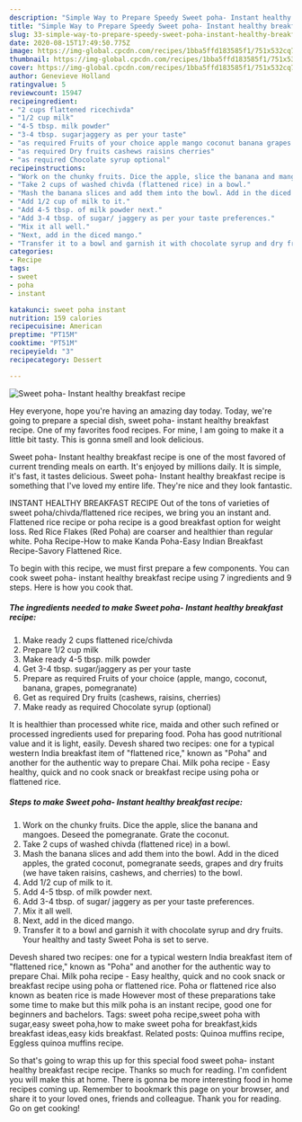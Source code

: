 ```yaml
---
description: "Simple Way to Prepare Speedy Sweet poha- Instant healthy breakfast recipe"
title: "Simple Way to Prepare Speedy Sweet poha- Instant healthy breakfast recipe"
slug: 33-simple-way-to-prepare-speedy-sweet-poha-instant-healthy-breakfast-recipe
date: 2020-08-15T17:49:50.775Z
image: https://img-global.cpcdn.com/recipes/1bba5ffd183585f1/751x532cq70/sweet-poha-instant-healthy-breakfast-recipe-recipe-main-photo.jpg
thumbnail: https://img-global.cpcdn.com/recipes/1bba5ffd183585f1/751x532cq70/sweet-poha-instant-healthy-breakfast-recipe-recipe-main-photo.jpg
cover: https://img-global.cpcdn.com/recipes/1bba5ffd183585f1/751x532cq70/sweet-poha-instant-healthy-breakfast-recipe-recipe-main-photo.jpg
author: Genevieve Holland
ratingvalue: 5
reviewcount: 15947
recipeingredient:
- "2 cups flattened ricechivda"
- "1/2 cup milk"
- "4-5 tbsp. milk powder"
- "3-4 tbsp. sugarjaggery as per your taste"
- "as required Fruits of your choice apple mango coconut banana grapes pomegranate"
- "as required Dry fruits cashews raisins cherries"
- "as required Chocolate syrup optional"
recipeinstructions:
- "Work on the chunky fruits. Dice the apple, slice the banana and mangoes. Deseed the pomegranate. Grate the coconut."
- "Take 2 cups of washed chivda (flattened rice) in a bowl."
- "Mash the banana slices and add them into the bowl. Add in the diced apples, the grated coconut, pomegranate seeds, grapes and dry fruits (we have taken raisins, cashews, and cherries) to the bowl."
- "Add 1/2 cup of milk to it."
- "Add 4-5 tbsp. of milk powder next."
- "Add 3-4 tbsp. of sugar/ jaggery as per your taste preferences."
- "Mix it all well."
- "Next, add in the diced mango."
- "Transfer it to a bowl and garnish it with chocolate syrup and dry fruits. Your healthy and tasty Sweet Poha is set to serve."
categories:
- Recipe
tags:
- sweet
- poha
- instant

katakunci: sweet poha instant 
nutrition: 159 calories
recipecuisine: American
preptime: "PT15M"
cooktime: "PT51M"
recipeyield: "3"
recipecategory: Dessert

---
```



![Sweet poha- Instant healthy breakfast recipe](https://img-global.cpcdn.com/recipes/1bba5ffd183585f1/751x532cq70/sweet-poha-instant-healthy-breakfast-recipe-recipe-main-photo.jpg)

Hey everyone, hope you're having an amazing day today. Today, we're going to prepare a special dish, sweet poha- instant healthy breakfast recipe. One of my favorites food recipes. For mine, I am going to make it a little bit tasty. This is gonna smell and look delicious.

Sweet poha- Instant healthy breakfast recipe is one of the most favored of current trending meals on earth. It's enjoyed by millions daily. It is simple, it's fast, it tastes delicious. Sweet poha- Instant healthy breakfast recipe is something that I've loved my entire life. They're nice and they look fantastic.

INSTANT HEALTHY BREAKFAST RECIPE Out of the tons of varieties of sweet poha/chivda/flattened rice recipes, we bring you an instant and. Flattened rice recipe or poha recipe is a good breakfast option for weight loss. Red Rice Flakes (Red Poha) are coarser and healthier than regular white. Poha Recipe-How to make Kanda Poha-Easy Indian Breakfast Recipe-Savory Flattened Rice.


To begin with this recipe, we must first prepare a few components. You can cook sweet poha- instant healthy breakfast recipe using 7 ingredients and 9 steps. Here is how you cook that.

<!--inarticleads1-->

##### The ingredients needed to make Sweet poha- Instant healthy breakfast recipe:

1. Make ready 2 cups flattened rice/chivda
1. Prepare 1/2 cup milk
1. Make ready 4-5 tbsp. milk powder
1. Get 3-4 tbsp. sugar/jaggery as per your taste
1. Prepare as required Fruits of your choice (apple, mango, coconut, banana, grapes, pomegranate)
1. Get as required Dry fruits (cashews, raisins, cherries)
1. Make ready as required Chocolate syrup (optional)


It is healthier than processed white rice, maida and other such refined or processed ingredients used for preparing food. Poha has good nutritional value and it is light, easily. Devesh shared two recipes: one for a typical western India breakfast item of &#34;flattened rice,&#34; known as &#34;Poha&#34; and another for the authentic way to prepare Chai. Milk poha recipe - Easy healthy, quick and no cook snack or breakfast recipe using poha or flattened rice. 

<!--inarticleads2-->

##### Steps to make Sweet poha- Instant healthy breakfast recipe:

1. Work on the chunky fruits. Dice the apple, slice the banana and mangoes. Deseed the pomegranate. Grate the coconut.
1. Take 2 cups of washed chivda (flattened rice) in a bowl.
1. Mash the banana slices and add them into the bowl. Add in the diced apples, the grated coconut, pomegranate seeds, grapes and dry fruits (we have taken raisins, cashews, and cherries) to the bowl.
1. Add 1/2 cup of milk to it.
1. Add 4-5 tbsp. of milk powder next.
1. Add 3-4 tbsp. of sugar/ jaggery as per your taste preferences.
1. Mix it all well.
1. Next, add in the diced mango.
1. Transfer it to a bowl and garnish it with chocolate syrup and dry fruits. Your healthy and tasty Sweet Poha is set to serve.


Devesh shared two recipes: one for a typical western India breakfast item of &#34;flattened rice,&#34; known as &#34;Poha&#34; and another for the authentic way to prepare Chai. Milk poha recipe - Easy healthy, quick and no cook snack or breakfast recipe using poha or flattened rice. Poha or flattened rice also known as beaten rice is made However most of these preparations take some time to make but this milk poha is an instant recipe, good one for beginners and bachelors. Tags: sweet poha recipe,sweet poha with sugar,easy sweet poha,how to make sweet poha for breakfast,kids breakfast ideas,easy kids breakfast. Related posts: Quinoa muffins recipe, Eggless quinoa muffins recipe. 

So that's going to wrap this up for this special food sweet poha- instant healthy breakfast recipe recipe. Thanks so much for reading. I'm confident you will make this at home. There is gonna be more interesting food in home recipes coming up. Remember to bookmark this page on your browser, and share it to your loved ones, friends and colleague. Thank you for reading. Go on get cooking!
